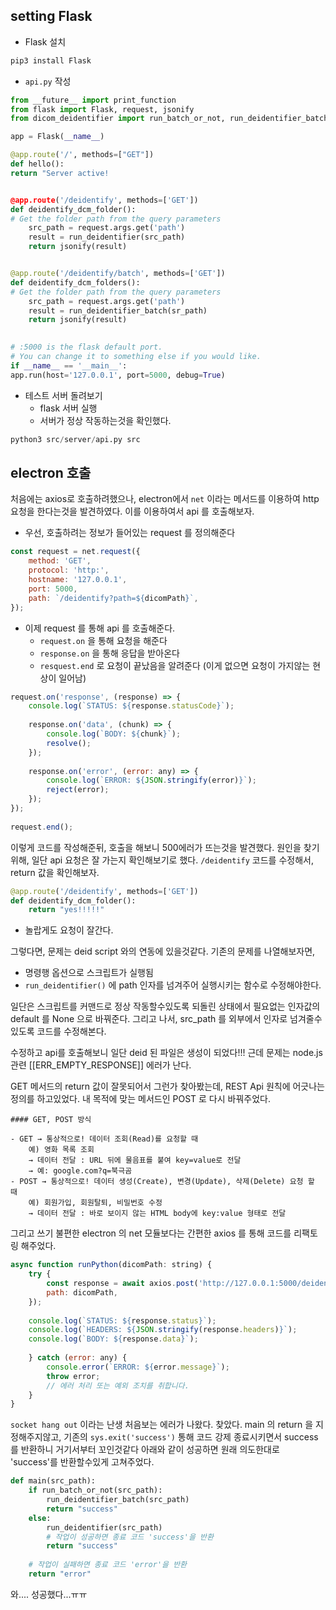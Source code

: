 
##  setting Flask
- Flask 설치
```python
pip3 install Flask
```

- `api.py` 작성
```python
from __future__ import print_function
from flask import Flask, request, jsonify
from dicom_deidentifier import run_batch_or_not, run_deidentifier_batch, run_deidentifier

app = Flask(__name__)

@app.route('/', methods=["GET"])
def hello():
return "Server active!  


@app.route('/deidentify', methods=['GET'])
def deidentify_dcm_folder():
# Get the folder path from the query parameters
	src_path = request.args.get('path')
	result = run_deidentifier(src_path)
	return jsonify(result)  


@app.route('/deidentify/batch', methods=['GET'])
def deidentify_dcm_folders():
# Get the folder path from the query parameters
	src_path = request.args.get('path')
	result = run_deidentifier_batch(sr_path)
	return jsonify(result)

  
# :5000 is the flask default port.
# You can change it to something else if you would like.
if __name__ == '__main__':
app.run(host='127.0.0.1', port=5000, debug=True)
```

- 테스트 서버 돌려보기
	- flask 서버 실행 
	- 서버가 정상 작동하는것을 확인했다.
```python
python3 src/server/api.py src  
```

## electron 호출
처음에는 axios로 호출하려했으나, electron에서 `net` 이라는 메서드를 이용하여 http 요청을 한다는것을 발견하였다.
이를 이용하여서 api 를 호출해보자.

- 우선, 호출하려는 정보가 들어있는 request 를 정의해준다
```js
const request = net.request({
	method: 'GET',
	protocol: 'http:',
	hostname: '127.0.0.1',
	port: 5000,
	path: `/deidentify?path=${dicomPath}`,
});
```

- 이제 request 를 통해 api 를 호출해준다.
	- `request.on` 을 통해 요청을 해준다
	- `response.on` 을 통해 응답을 받아온다
	- `resquest.end` 로 요청이 끝났음을 알려준다 (이게 없으면 요청이 가지않는 현상이 일어남) 
```js
request.on('response', (response) => {
	console.log(`STATUS: ${response.statusCode}`);
	
	response.on('data', (chunk) => {
		console.log(`BODY: ${chunk}`);
		resolve();
	});
		
	response.on('error', (error: any) => {
		console.log(`ERROR: ${JSON.stringify(error)}`);
		reject(error);
	});
});
  
request.end();
```

이렇게 코드를 작성해준뒤, 호출을 해보니 500에러가 뜨는것을 발견했다.
원인을 찾기 위해, 일단 api 요청은 잘 가는지 확인해보기로 했다. 
`/deidentify` 코드를 수정해서, return 값을 확인해보자.
```python
@app.route('/deidentify', methods=['GET'])
def deidentify_dcm_folder():
	return "yes!!!!!"
```
- 놀랍게도 요청이 잘간다.

그렇다면, 문제는 deid script 와의 연동에 있을것같다.
기존의 문제를 나열해보자면,
- 명령행 옵션으로 스크립트가 실행됨
- `run_deidentifier()` 에 path 인자를 넘겨주어 실행시키는 함수로 수정해야한다.

일단은 스크립트를 커맨드로 정상 작동할수있도록 되돌린 상태에서 필요없는 인자값의 default 를 None 으로 바꿔준다.
그리고 나서, src_path 를 외부에서 인자로 넘겨줄수있도록 코드를 수정해본다.

수정하고 api를 호출해보니 일단 deid 된 파일은 생성이 되었다!!!
근데 문제는 node.js 관련 [[ERR_EMPTY_RESPONSE]] 에러가 난다.

GET 메서드의 return 값이 잘못되어서 그런가 찾아봤는데, REST Api 원칙에 어긋나는 정의를 하고있었다.
내 목적에 맞는 메서드인 POST 로 다시 바꿔주었다.
```info
#### GET, POST 방식

- GET → 통상적으로! 데이터 조회(Read)를 요청할 때  
    예) 영화 목록 조회  
    → 데이터 전달 : URL 뒤에 물음표를 붙여 key=value로 전달  
    → 예: google.com?q=북극곰
- POST → 통상적으로! 데이터 생성(Create), 변경(Update), 삭제(Delete) 요청 할 때  
    예) 회원가입, 회원탈퇴, 비밀번호 수정  
    → 데이터 전달 : 바로 보이지 않는 HTML body에 key:value 형태로 전달
```

그리고 쓰기 불편한 electron 의 net 모듈보다는 간편한 axios 를 통해 코드를 리팩토링 해주었다.
```js
async function runPython(dicomPath: string) {
	try {
		const response = await axios.post('http://127.0.0.1:5000/deidentify', {
		path: dicomPath,
	});
	
	console.log(`STATUS: ${response.status}`);
	console.log(`HEADERS: ${JSON.stringify(response.headers)}`);
	console.log(`BODY: ${response.data}`);
	
	} catch (error: any) {
		console.error(`ERROR: ${error.message}`);
		throw error;
		// 에러 처리 또는 예외 조치를 취합니다.
	}
}
```

`socket hang out` 이라는 난생 처음보는 에러가 나왔다.
찾았다. main 의 return 을 지정해주지않고, 기존의 `sys.exit('success')` 통해 코드 강제 종료시키면서 success 를 반환하니 거기서부터 꼬인것같다
아래와 같이 성공하면 원래 의도한대로 'success'를 반환할수있게 고쳐주었다.

```python
def main(src_path):
	if run_batch_or_not(src_path):
		run_deidentifier_batch(src_path)
		return "success"
	else:
		run_deidentifier(src_path)
		# 작업이 성공하면 종료 코드 'success'을 반환
		return "success"
  
	# 작업이 실패하면 종료 코드 'error'을 반환
	return "error"
```

와.... 성공했다...ㅠㅠ

